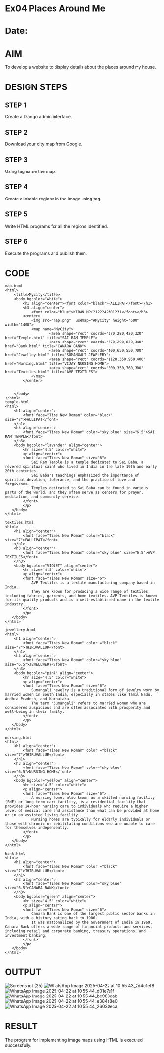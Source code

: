 # Ex04 Places Around Me
# Date:
# AIM
To develop a website to display details about the places around my house.

# DESIGN STEPS
## STEP 1
Create a Django admin interface.

## STEP 2
Download your city map from Google.

## STEP 3
Using <map> tag name the map.

## STEP 4
Create clickable regions in the image using <area> tag.

## STEP 5
Write HTML programs for all the regions identified.

## STEP 6
Execute the programs and publish them.

# CODE
```pyton
map.html
<html>
    <title>Mycity</title>
    <body bgcolor="white">
        <h1 align="center"><font color="black">PALLIPAT</font></h1>
        <h3 align="center">
            <font color="blue">KIRAN.MP(212224230123)</font></h3>
        <center>
            <img src="map.png"  usemap="#MyCity" height="600" width="1400">
            <map name="MyCity">
                    <area shape="rect" coords="370,280,420,320" href="Temple.html" title="SAI RAM TEMPLE">     
                    <area shape="rect" coords="770,290,830,340" href="Bank.html" title="CANARA BANK">
                    <area shape="rect" coords="400,650,550,700" href="Jewelley.html" title="SUMANGALI JEWELERY">
                    <area shape="rect" coords="1120,350,950,400" href="Nursing.html" title="VIJAY NURSING HOME">
                    <area shape="rect" coords="800,350,760,300" href="Textiles.html" title="AVP TEXTILES">
            </map>
        </center>
       

    </body>
</html>
temple.html
<html>
    <h1 align="center">
        <font face="Time New Roman" color="black" size="7">PALLIPAT</font>
    </h1>
    <h3 align="center">
        <font face="Times New Roman" color="sky blue" size="6.5">SAI RAM TEMPLE</font>
    </h3>
    <body bgcolor="lavender" align="center">
        <hr size="4.5" color="white">
        <p align="center">
        <font face="Times New Roman" size="6">
            Sai Ram Temple is a temple dedicated to Sai Baba, a revered spiritual saint who lived in India in the late 19th and early 20th centuries. 
            Sai Baba's teachings emphasized the importance of spiritual devotion, tolerance, and the practice of love and forgivenes.
            Temples dedicated to Sai Baba can be found in various parts of the world, and they often serve as centers for prayer, meditation, and community service.
        </font>
        </p>
   </body>
</html>

textiles.html
<html>
    <h1 align="center">
        <font face="Times New Roman" color="black" size="7">PALLIPAT</font>
    </h1>
    <h3 align="center">
        <font face="Times New Roman" color="sky blue" size="6.5">AVP TEXTILES</font>
    </h3>
    <body bgcolor="VIOLET" align="center">
        <hr size="4.5" color="white">
        <p align="center">
        <font face="Times New Roman" size="6">
            AVP Textiles is a textile manufacturing company based in India.
            They are known for producing a wide range of textiles, including fabrics, garments, and home textiles. AVP Textiles is known for its quality products and is a well-established name in the textile industry.
        </font>
        </p>
   </body>
</html>

jewellery.html
<html>
    <h1 align="center">
        <font face="Times New Roman" color ="black" size="7">THIRUVALLUR</font>
    </h1>
    <h3 align="center">
        <font face="Times New Roman" color="sky blue" size="6.5">JEWELLWERY</font>
    </h3>
    <body bgcolor="pink" align="center">
        <hr size="4.5" color="white">
        <p align="center">
        <font face="Times New Roman" size="6">
            Sumangali jewelry is a traditional form of jewelry worn by married women in South India, especially in states like Tamil Nadu, Andhra Pradesh, and Karnataka.
            The term "Sumangali" refers to married women who are considered auspicious and are often associated with prosperity and well-being in their family.
        </font>
        </p>
   </body>
</html>

nursing.html
<html>
    <h1 align="center">
        <font face="Times New Roman" color ="black" size="7">THIRUVALLUR</font>
    </h1>
    <h3 align="center">
        <font face="Times New Roman" color="sky blue" size="6.5">NURSING HOME</font>
    </h3>
    <body bgcolor="yellow" align="center">
        <hr size="4.5" color="white">
        <p align="center">
        <font face="Times New Roman" size="6">
            A nursing home, also known as a skilled nursing facility (SNF) or long-term care facility, is a residential facility that provides 24-hour nursing care to individuals who require a higher level of medical care and assistance than what can be provided at home or in an assisted living facility.
            Nursing homes are typically for elderly individuals or those with chronic or debilitating conditions who are unable to care for themselves independently.
        </font>
        </p>
   </body>
</html>

bank.html
<html>
    <h1 align="center">
        <font face="Times New Roman" color ="black" size="7">THIRUVALLUR</font>
    </h1>
    <h3 align="center">
        <font face="Times New Roman" color="sky blue" size="6.5">CANARA BANK</font>
    </h3>
    <body bgcolor="green" align="center">
        <hr size="4.5" color="white">
        <p align="center">
        <font face="Times New Roman" size="6">
            Canara Bank is one of the largest public sector banks in India, with a history dating back to 1906. 
            It was nationalized by the Government of India in 1969. Canara Bank offers a wide range of financial products and services, including retail and corporate banking, treasury operations, and investment banking.
        </font>
        </p>
   </body>
</html>
```
# OUTPUT
![Screenshot (25)](https://github.com/user-attachments/assets/c407b4b7-38f4-4f6a-abcb-675ce0d96c46)
![WhatsApp Image 2025-04-22 at 10 55 43_2d4c1ef8](https://github.com/user-attachments/assets/5caecfa3-69e4-440e-bf2e-17f5feb6f562)
![WhatsApp Image 2025-04-22 at 10 55 44_d01e7e1f](https://github.com/user-attachments/assets/f4ca5236-2580-4cbf-92f8-734f4fa451be)
![WhatsApp Image 2025-04-22 at 10 55 44_be983eab](https://github.com/user-attachments/assets/08b14a7c-8214-4a4d-9e3d-3b7811f23142)
![WhatsApp Image 2025-04-22 at 10 55 44_e384a8e0](https://github.com/user-attachments/assets/8c286a2e-d9a6-4350-96cf-b5d9e558aee2)
![WhatsApp Image 2025-04-22 at 10 55 44_26030eca](https://github.com/user-attachments/assets/71e123ea-e98d-4494-bf9a-0cecf7be5a18)

# RESULT
The program for implementing image maps using HTML is executed successfully.
